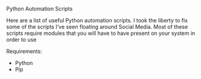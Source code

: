 Python Automation Scripts

Here are a list of useful Python automation scripts. 
I took the liberty to fix some of the scripts I've seen floating around Social Media.
Most of these scripts require modules that you will have to have present on your system in order to use


Requirements:
- Python
- Pip

